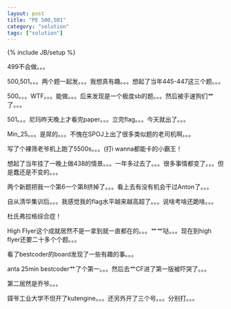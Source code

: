 ```yaml
---
layout: post
title: "PE 500,501"
category: "solution"
tags: ["solution"]
---
```

{% include JB/setup %}

499不会做。。。

500,501。。。两个题一起发。。。我想真有趣。。。想起了当年445-447这三个题。。。

500。。。WTF。。。能做。。。后来发现是一个极度sb的题。。。然后被手速狗们艹了。。。

501。。。尼玛昨天晚上才看完paper。。。立完flag。。。今天就出了。。。

Min_25。。。是屌的。。。不愧在SPOJ上出了很多类似题的老司机啊。。。

写了个裸筛老爷机上跑了5500s。。。(打i wanna都能卡的小霸王！

想起了当年挂了一晚上做438的情景。。。一年多过去了。。。很多事情都变了。。。但是蠢还是不变的。。。

两个新题把我一个第6一个第8挤掉了。。。看上去有没有机会干过Anton了。。。

自从清华集训后。。。我感觉我的flag水平越来越高超了。。。说啥考啥还跪啥。。。

杜氏弗拉格综合症！

High Flyer这个成就居然不是一拿到就一直都在的。。。艹艹哒。。。现在到high flyer还要二十多个个题。。。

看了bestcoder的board发现了一些有趣的事。。。

anta 25min bestcoder艹了个第一。。。然后去艹CF进了第一版被吓哭了。。。

第二居然是乔爷。。。

鏼爷工业大学不但开了kutengine。。。还另外开了三个号。。。分别打。。。